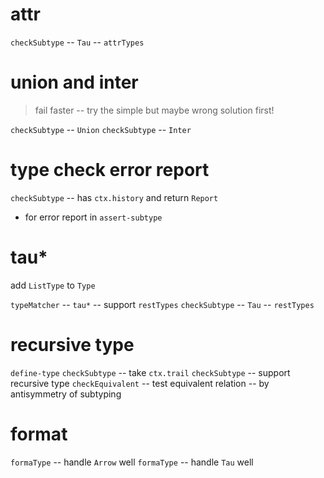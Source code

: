 # attr

`checkSubtype` -- `Tau` -- `attrTypes`

# union and inter

> fail faster -- try the simple but maybe wrong solution first!

`checkSubtype` -- `Union`
`checkSubtype` -- `Inter`

# type check error report

`checkSubtype` -- has `ctx.history` and return `Report`

- for error report in `assert-subtype`

# tau*

add `ListType` to `Type`

`typeMatcher` -- `tau*` -- support `restTypes`
`checkSubtype` -- `Tau` -- `restTypes`

# recursive type

`define-type`
`checkSubtype` -- take `ctx.trail`
`checkSubtype` -- support recursive type
`checkEquivalent` -- test equivalent relation -- by antisymmetry of subtyping

# format

`formaType` -- handle `Arrow` well
`formaType` -- handle `Tau` well
